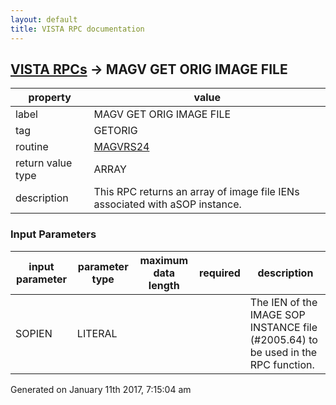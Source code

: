 ```yaml
---
layout: default
title: VISTA RPC documentation
---
```




## [VISTA RPCs](TableOfContent.md) &#8594; MAGV GET ORIG IMAGE FILE 

 property | value 
--- | --- 
 label | MAGV GET ORIG IMAGE FILE
 tag | GETORIG
 routine | [MAGVRS24](http://code.osehra.org/dox/Routine_MAGVRS24_source.html)
 return value type | ARRAY
 description | This RPC returns an array of image file IENs associated with aSOP instance.

### Input Parameters

| input parameter | parameter type | maximum data length | required | description | 
| --- | --- | --- | --- | --- | 
| SOPIEN | LITERAL |  |  | The IEN of the IMAGE SOP INSTANCE file (#2005.64) to be used in the RPC function. | 




 Generated on January 11th 2017, 7:15:04 am
